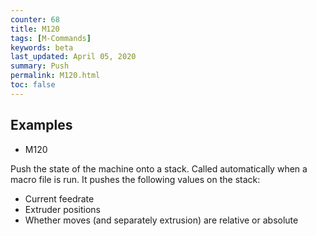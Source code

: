 ```yaml
---
counter: 68
title: M120
tags: [M-Commands] 
keywords: beta 
last_updated: April 05, 2020 
summary: Push 
permalink: M120.html
toc: false 
---
```



## Examples

* M120

Push the state of the machine onto a stack. Called automatically when a macro file is run. It pushes the following values on the stack:

* Current feedrate
* Extruder positions
* Whether moves (and separately extrusion) are relative or absolute

